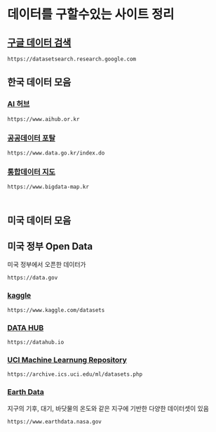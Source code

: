 # 데이터를 구할수있는 사이트 정리

## [구글 데이터 검색](https://datasetsearch.research.google.com)

```
https://datasetsearch.research.google.com
```


## 한국 데이터 모음

### [AI 허브](https://www.aihub.or.kr)
```
https://www.aihub.or.kr
```

### [공공데이터 포탈](https://www.data.go.kr/index.do)
```
https://www.data.go.kr/index.do
```

### [통합데이터 지도](https://www.bigdata-map.kr)
```
https://www.bigdata-map.kr
```

### 
```

```



## 미국 데이터 모음

## 미국 정부 Open Data
미국 정부에서 오픈한 데이터가 
```
https://data.gov
```

### [kaggle](https://www.kaggle.com/datasets)
```
https://www.kaggle.com/datasets
```

### [DATA HUB](https://datahub.io)
```
https://datahub.io
```

### [UCI Machine Learnung Repository](https://archive.ics.uci.edu/ml/datasets.php)
```
https://archive.ics.uci.edu/ml/datasets.php
```

### [Earth Data](https://www.earthdata.nasa.gov)
지구의 기후, 대기, 바닷물의 온도와 같은 지구에 기반한 다양한 데이터셋이 있음
```
https://www.earthdata.nasa.gov
```

### 
```

```

### 
```

```

### 
```

```

### 
```

```

### 
```

```

### 
```

```
